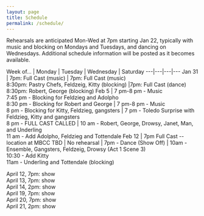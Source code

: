 ```yaml
---
layout: page
title: Schedule
permalink: /schedule/
---
```


Rehearsals are anticipated Mon-Wed at 7pm starting Jan 22, typically with music and blocking on Mondays and Tuesdays, and dancing on Wednesdays. Additional schedule information will be posted as it becomes available.  


 Week of... | Monday | Tuesday | Wednesday | Saturday
 ---|---|---|---
 Jan 31 | 7pm: Full Cast (music) | 7pm: Full Cast (music)<br>8:30pm: Pastry Chefs, Feldzeig, Kitty (blocking) |7pm: Full Cast (dance)<br>8:30pm: Robert, George (blocking)
 Feb 5 | 7 pm-8 pm - Music<br>7:45 pm - Blocking for Feldzieg and Adolpho<br>8:30 pm - Blocking for Robert and George | 7 pm-8 pm - Music<br>8 pm -  Blocking for Kitty, Feldzieg, gangsters | 7 pm - Toledo Surprise with Feldzieg, Kitty and gangsters<br>8 pm - FULL CAST CALLED | 10 am - Robert, George, Drowsy, Janet, Man, and Underling<br>11 am -  Add Adolpho, Feldzieg and Tottendale
 Feb 12 | 7pm Full Cast -- location at MBCC TBD | No rehearsal | 7pm  - Dance (Show Off) | 10am - Ensemble, Gangsters, Feldzeig, Drowsy (Act 1 Scene 3)<br>10:30 - Add Kitty<br>11am - Underling and Tottendale (blocking)



April 12, 7pm: show  
April 13, 7pm: show  
April 14, 2pm: show  
April 19, 7pm: show  
April 20, 7pm: show  
April 21, 2pm: show  